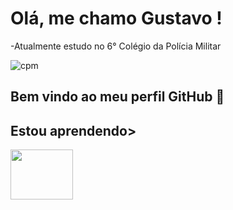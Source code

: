 # Olá, me chamo Gustavo ! 
-Atualmente estudo no 6° Colégio da Polícia Militar

![cpm](https://github.com/user-attachments/assets/65e3c773-0c31-43cb-aa4e-ba5a4f25dc39)

## Bem vindo ao meu perfil GitHub 👑 




## Estou aprendendo>

<img loading="lazy" src="https://img.shields.io/badge/Python-3776AB?style=for-the-badge&logo=python&logoColor=white" width="100" height="80"/>

<!--
**GustavoGS07/GustavoGS07** is a ✨ _special_ ✨ repository because its `README.md` (this file) appears on your GitHub profile.

Here are some ideas to get you started:

- 🔭 I’m currently working on ...
- 🌱 I’m currently learning ...
- 👯 I’m looking to collaborate on ...
- 🤔 I’m looking for help with ...
- 💬 Ask me about ...
- 📫 How to reach me: ...
- 😄 Pronouns: ...
- ⚡ Fun fact: ...
-->

